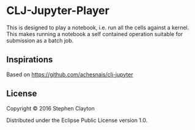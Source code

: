 # CLJ-Jupyter-Player

This is designed to play a notebook, i.e. run all the cells against a kernel. This makes running a notebook a self contained operation suitable for submission as a batch job. 

## Inspirations

Based on https://github.com/achesnais/clj-jupyter

## License

Copyright © 2016 Stephen Clayton

Distributed under the Eclipse Public License version 1.0.
